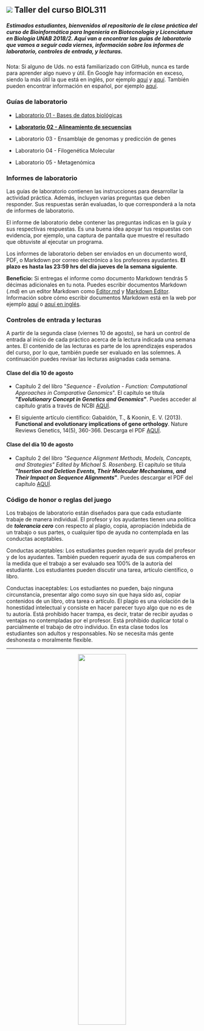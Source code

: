 ## ![](https://github.com/bioinf-biotec/labs_bioinf/blob/master/images/laptop.png?raw=true) Taller del curso BIOL311

##### Estimados estudiantes, bienvenidos al repositorio de la clase práctica del curso de Bioinformática para Ingeniería en Biotecnología y Licenciatura en Biología UNAB 2018/2. Aquí van a encontrar las guías de laboratorio que vamos a seguir cada viernes, información sobre los informes de laboratorio, controles de entrada, y lecturas.

Nota: Si alguno de Uds. no está familiarizado con GitHub, nunca es tarde para aprender algo nuevo y útil. En Google hay información en exceso, siendo la más útil la que está en inglés, por ejemplo [aquí](https://guides.github.com) y [aquí](http://rogerdudler.github.io/git-guide/). También pueden encontrar información en español, por ejemplo [aquí](http://conociendogithub.readthedocs.org/en/latest/data/dinamica-de-uso/).

### Guías de laboratorio

- [Laboratorio 01 - Bases de datos biológicas](https://github.com/bioinf-biotec/labs_bioinf/blob/master/lab01.md)

- **[Laboratorio 02 - Alineamiento de secuencias](https://github.com/bioinf-biotec/labs_bioinf/blob/master/lab02.md)**

- Laboratorio 03 - Ensamblaje de genomas y predicción de genes

- Laboratorio 04 - Filogenética Molecular
 
- Laboratorio 05 - Metagenómica

### Informes de laboratorio

Las guías de laboratorio contienen las instrucciones para desarrollar la actividad práctica. Además, incluyen varias preguntas que deben responder. Sus respuestas serán evaluadas, lo que corresponderá a la nota de informes de laboratorio.

El informe de laboratorio debe contener las preguntas indicas en la guía y sus respectivas respuestas. Es una buena idea apoyar tus respuestas con evidencia, por ejemplo, una captura de pantalla que muestre el resultado que obtuviste al ejecutar un programa.

Los informes de laboratorio deben ser enviados en un documento word, PDF, o Markdown por correo electrónico a los profesores ayudantes. **El plazo es hasta las 23:59 hrs del día jueves de la semana siguiente**.

**Beneficio:** Si entregas el informe como documento Markdown tendrás 5 décimas adicionales en tu nota. Puedes escribir documentos Markdown (.md) en un editor Markdown como [Editor.md](https://pandao.github.io/editor.md/en.html) y [Markdown Editor](https://marketplace.visualstudio.com/items?itemName=MadsKristensen.MarkdownEditor). Información sobre cómo escribir documentos Markdown está en la web por ejemplo [aquí](http://cesarhdz.com/articulos/escribir-en-markdown#que-es-markdown) o [aquí en inglés](https://github.com/adam-p/markdown-here/wiki/Markdown-Cheatsheet).

### Controles de entrada y lecturas

A partir de la segunda clase (viernes 10 de agosto), se hará un control de entrada al inicio de cada práctico acerca de la lectura indicada una semana antes. El contenido de las lecturas es parte de los aprendizajes esperados del curso, por lo que, también puede ser evaluado en las solemnes. A continuación puedes revisar las lecturas asignadas cada semana.

#### Clase del día 10 de agosto

* Capítulo 2 del libro "_Sequence - Evolution - Function: Computational Approaches in Comparative Genomics_". El capítulo se titula **"_Evolutionary Concept in Genetics and Genomics_"**. Puedes acceder al capítulo gratis a través de NCBI [AQUÍ](https://www.ncbi.nlm.nih.gov/books/NBK20255/?report=reader).

* El siguiente artículo científico: Gabaldón, T., & Koonin, E. V. (2013). **Functional and evolutionary implications of gene orthology**. Nature Reviews Genetics, 14(5), 360-366. Descarga el PDF [AQUÍ](https://github.com/bioinf-biotec/labs_bioinf/raw/master/documents/Gabaldón_2013_NatRevGenet.pdf).

#### Clase del día 10 de agosto

* Capítulo 2 del libro _"Sequence Alignment
Methods, Models, Concepts, and Strategies" Edited by Michael S. Rosenberg_. El capítulo se titula **"_Insertion and Deletion Events, Their Molecular Mechanisms, and Their Impact on Sequence Alignments_"**. Puedes descargar el PDF del capítulo [AQUÍ](https://github.com/bioinf-biotec/labs_bioinf/raw/master/documents/Chapter2from_MichaelSRosenberg_Sequence_Alignment_Methods_Models_Concepts_and_Strategies_UniversityCaliforniaPress_2009.pdf).

### Código de honor o reglas del juego

Los trabajos de laboratorio están diseñados para que cada estudiante trabaje de manera individual. El profesor y los ayudantes tienen una politica de ***tolerancia cero*** con respecto al plagio, copia, apropiación indebida de un trabajo o sus partes, o cualquier tipo de ayuda no contemplada en las conductas aceptables.

Conductas aceptables: Los estudiantes pueden requerir ayuda del profesor y de los ayudantes. También pueden requerir ayuda de sus compañeros en la medida que el trabajo a ser evaluado sea 100% de la autoría del estudiante. Los estudiantes pueden discutir una tarea, artículo científico, o libro.

Conductas inaceptables: Los estudiantes no pueden, bajo ninguna circunstancia, presentar algo como suyo sin que haya sido así, copiar contenidos de un libro, otra tarea o artículo. El plagio es una violación de la honestidad intelectual y consiste en hacer parecer tuyo algo que no es de tu autoría. Está prohibido hacer trampa, es decir, tratar de recibir ayudas o ventajas no contempladas por el profesor. Está prohibido duplicar total o parcialmente el trabajo de otro individuo. En esta clase todos los estudiantes son adultos y responsables. No se necesita más gente deshonesta o moralmente flexible.

---

<p align="center">
<img width="50%" src="https://github.com/bioinf-biotec/labs_bioinf/blob/master/images/unab_cbib_horizontal.png?raw=true">
</p>
